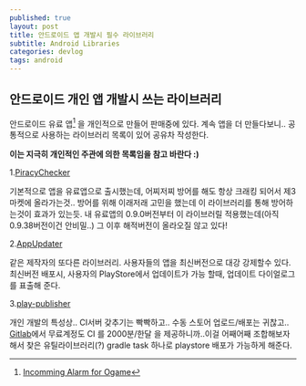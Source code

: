```yaml
---
published: true
layout: post
title: 안드로이드 앱 개발시 필수 라이브러리
subtitle: Android Libraries
categories: devlog
tags: android
---
```


## 안드로이드 개인 앱 개발시 쓰는 라이브러리

안드로이드 유료 앱[^1] 을 개인적으로 만들어 판매중에 있다. 계속 앱을 더 만들다보니.. 공통적으로 사용하는 라이브러리 목록이 있어 공유차 작성한다.

**이는 지극히 개인적인 주관에 의한 목록임을 참고 바란다 :)**

1.[PiracyChecker](https://github.com/javiersantos/PiracyChecker "PiracyChecker github")

기본적으로 앱을 유료앱으로 출시했는데, 어찌저찌 방어를 해도 항상 크래킹 되어서 제3마켓에 올라가는것.. 방어를 위해 이래저래 고민을 했는데 이 라이브러리를 통해 방어하는것이 효과가 있는듯. 내 유료앱의 0.9.0버전부터 이 라이브러릴 적용했는데(아직 0.9.38버전이건 안비밀..) 그 이후 해적버전이 올라오질 않고 있다!


2.[AppUpdater](https://github.com/javiersantos/AppUpdater "AppUpdater github")

같은 제작자의 또다른 라이브러리. 사용자들의 앱을 최신버전으로 대강 강제할수 있다. 최신버전 배포시, 사용자의 PlayStore에서 업데이트가 가능 할때, 업데이트 다이얼로그를 표출해 준다.


3.[play-publisher](https://github.com/Triple-T/gradle-play-publisher "play-publisher github")

개인 개발의 특성상.. CI서버 갖추기는 빡빡하고.. 수동 스토어 업로드/배포는 귀찮고.. [Gitlab](https://gitlab.com/)에서 무료계정도 CI 를 2000분/한달 을 제공하니까..이걸 어째어째 조합해보자 해서  찾은 유틸라이브러리(?)
gradle task 하나로 playstore 배포가 가능하게 해준다.






[^1]:[Incomming Alarm for Ogame](https://play.google.com/store/apps/details?id=jc01rho.ogame.ognotifier.vending)
